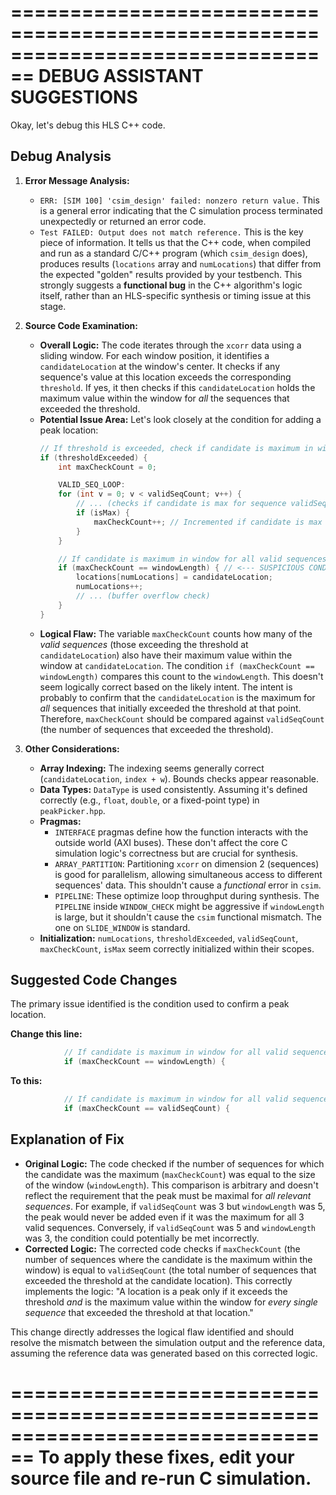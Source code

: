 ================================================================================
DEBUG ASSISTANT SUGGESTIONS
================================================================================

Okay, let's debug this HLS C++ code.

## Debug Analysis

1.  **Error Message Analysis:**
    *   `ERR: [SIM 100] 'csim_design' failed: nonzero return value.` This is a general error indicating that the C simulation process terminated unexpectedly or returned an error code.
    *   `Test FAILED: Output does not match reference.` This is the key piece of information. It tells us that the C++ code, when compiled and run as a standard C/C++ program (which `csim_design` does), produces results (`locations` array and `numLocations`) that differ from the expected "golden" results provided by your testbench. This strongly suggests a **functional bug** in the C++ algorithm's logic itself, rather than an HLS-specific synthesis or timing issue at this stage.

2.  **Source Code Examination:**
    *   **Overall Logic:** The code iterates through the `xcorr` data using a sliding window. For each window position, it identifies a `candidateLocation` at the window's center. It checks if any sequence's value at this location exceeds the corresponding `threshold`. If yes, it then checks if this `candidateLocation` holds the maximum value within the window for *all* the sequences that exceeded the threshold.
    *   **Potential Issue Area:** Let's look closely at the condition for adding a peak location:
        ```c++
        // If threshold is exceeded, check if candidate is maximum in window
        if (thresholdExceeded) {
            int maxCheckCount = 0;

            VALID_SEQ_LOOP:
            for (int v = 0; v < validSeqCount; v++) {
                // ... (checks if candidate is max for sequence validSeqIndices[v])
                if (isMax) {
                    maxCheckCount++; // Incremented if candidate is max for this sequence
                }
            }

            // If candidate is maximum in window for all valid sequences, add to peak locations
            if (maxCheckCount == windowLength) { // <--- SUSPICIOUS CONDITION
                locations[numLocations] = candidateLocation;
                numLocations++;
                // ... (buffer overflow check)
            }
        }
        ```
    *   **Logical Flaw:** The variable `maxCheckCount` counts how many of the *valid sequences* (those exceeding the threshold at `candidateLocation`) also have their maximum value within the window at `candidateLocation`. The condition `if (maxCheckCount == windowLength)` compares this count to the `windowLength`. This doesn't seem logically correct based on the likely intent. The intent is probably to confirm that the `candidateLocation` is the maximum for *all* sequences that initially exceeded the threshold at that point. Therefore, `maxCheckCount` should be compared against `validSeqCount` (the number of sequences that exceeded the threshold).

3.  **Other Considerations:**
    *   **Array Indexing:** The indexing seems generally correct (`candidateLocation`, `index + w`). Bounds checks appear reasonable.
    *   **Data Types:** `DataType` is used consistently. Assuming it's defined correctly (e.g., `float`, `double`, or a fixed-point type) in `peakPicker.hpp`.
    *   **Pragmas:**
        *   `INTERFACE` pragmas define how the function interacts with the outside world (AXI buses). These don't affect the core C simulation logic's correctness but are crucial for synthesis.
        *   `ARRAY_PARTITION`: Partitioning `xcorr` on dimension 2 (sequences) is good for parallelism, allowing simultaneous access to different sequences' data. This shouldn't cause a *functional* error in `csim`.
        *   `PIPELINE`: These optimize loop throughput during synthesis. The `PIPELINE` inside `WINDOW_CHECK` might be aggressive if `windowLength` is large, but it shouldn't cause the `csim` functional mismatch. The one on `SLIDE_WINDOW` is standard.
    *   **Initialization:** `numLocations`, `thresholdExceeded`, `validSeqCount`, `maxCheckCount`, `isMax` seem correctly initialized within their scopes.

## Suggested Code Changes

The primary issue identified is the condition used to confirm a peak location.

**Change this line:**

```c++
            // If candidate is maximum in window for all valid sequences, add to peak locations
            if (maxCheckCount == windowLength) {
```

**To this:**

```c++
            // If candidate is maximum in window for all valid sequences, add to peak locations
            if (maxCheckCount == validSeqCount) {
```

## Explanation of Fix

*   **Original Logic:** The code checked if the number of sequences for which the candidate was the maximum (`maxCheckCount`) was equal to the size of the window (`windowLength`). This comparison is arbitrary and doesn't reflect the requirement that the peak must be maximal for *all relevant sequences*. For example, if `validSeqCount` was 3 but `windowLength` was 5, the peak would never be added even if it was the maximum for all 3 valid sequences. Conversely, if `validSeqCount` was 5 and `windowLength` was 3, the condition could potentially be met incorrectly.
*   **Corrected Logic:** The corrected code checks if `maxCheckCount` (the number of sequences where the candidate is the maximum within the window) is equal to `validSeqCount` (the total number of sequences that exceeded the threshold at the candidate location). This correctly implements the logic: "A location is a peak only if it exceeds the threshold *and* is the maximum value within the window for *every single sequence* that exceeded the threshold at that location."

This change directly addresses the logical flaw identified and should resolve the mismatch between the simulation output and the reference data, assuming the reference data was generated based on this corrected logic.

================================================================================
To apply these fixes, edit your source file and re-run C simulation.
================================================================================